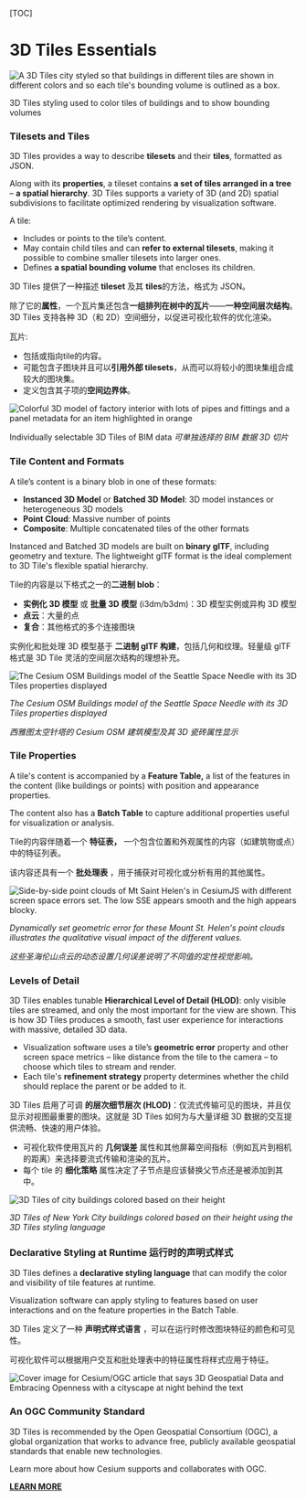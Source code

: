 [TOC]

# 3D Tiles Essentials

![A 3D Tiles city styled so that buildings in different tiles are shown in different colors and so each tile's bounding volume is outlined as a box.](../../imgs/bounding-volumes.jpg)

3D Tiles styling used to color tiles of buildings and to show bounding volumes

### **Tilesets and Tiles**

3D Tiles provides a way to describe **tilesets** and their **tiles**, formatted as JSON.

Along with its **properties**, a tileset contains **a set of tiles arranged in a tree** – **a spatial hierarchy**. 3D Tiles supports a variety of 3D (and 2D) spatial subdivisions to facilitate optimized rendering by visualization software.

A tile:

- Includes or points to the tile’s content.
- May contain child tiles and can **refer to external tilesets**, making it possible to combine smaller tilesets into larger ones.
- Defines **a spatial bounding volume** that encloses its children.



3D Tiles 提供了一种描述 **tileset** 及其 **tiles**的方法，格式为 JSON。

除了它的**属性**，一个瓦片集还包含**一组排列在树中的瓦片**——**一种空间层次结构**。3D Tiles 支持各种 3D（和 2D）空间细分，以促进可视化软件的优化渲染。

瓦片:

- 包括或指向tile的内容。
- 可能包含子图块并且可以**引用外部 tilesets**，从而可以将较小的图块集组合成较大的图块集。
- 定义包含其子项的**空间边界体**。

![Colorful 3D model of factory interior with lots of pipes and fittings and a panel metadata for an item highlighted in orange](../../imgs/bim-factory.jpg)

Individually selectable 3D Tiles of BIM data *可单独选择的 BIM 数据 3D 切片*

### **Tile Content and Formats**

A tile’s content is a binary blob in one of these formats:

- **Instanced 3D Model** or **Batched 3D Model**: 3D model instances or heterogeneous 3D models
- **Point Cloud**: Massive number of points
- **Composite**: Multiple concatenated tiles of the other formats

Instanced and Batched 3D models are built on **binary glTF**, including geometry and texture. The lightweight glTF format is the ideal complement to 3D Tile's flexible spatial hierarchy.

Tile的内容是以下格式之一的**二进制 blob**：

- **实例化 3D 模型** 或 **批量 3D 模型** (i3dm/b3dm)：3D 模型实例或异构 3D 模型
- **点云**：大量的点
- **复合**：其他格式的多个连接图块

实例化和批处理 3D 模型基于 **二进制 glTF 构建**，包括几何和纹理。轻量级 glTF 格式是 3D Tile 灵活的空间层次结构的理想补充。

![The Cesium OSM Buildings model of the Seattle Space Needle with its 3D Tiles properties displayed](../../imgs/space-needle.jpg)

*The Cesium OSM Buildings model of the Seattle Space Needle with its 3D Tiles properties displayed*

*西雅图太空针塔的 Cesium OSM 建筑模型及其 3D 瓷砖属性显示*

### **Tile Properties**

A tile's content is accompanied by a **Feature Table,** a list of the features in the content (like buildings or points) with position and appearance properties.

The content also has a **Batch Table** to capture additional properties useful for visualization or analysis.

Tile的内容伴随着一个 **特征表，** 一个包含位置和外观属性的内容（如建筑物或点）中的特征列表。

该内容还具有一个 **批处理表** ，用于捕获对可视化或分析有用的其他属性。

![Side-by-side point clouds of Mt Saint Helen's in CesiumJS with different screen space errors set. The low SSE appears smooth and the high appears blocky.](../../imgs/screen-space-error.jpg)

*Dynamically set geometric error for these Mount St. Helen's point clouds illustrates the qualitative visual impact of the different values.*

*这些圣海伦山点云的动态设置几何误差说明了不同值的定性视觉影响。*

### **Levels of Detail**

3D Tiles enables tunable **Hierarchical Level of Detail (HLOD)**: only visible tiles are streamed, and only the most important for the view are shown. This is how 3D Tiles produces a smooth, fast user experience for interactions with massive, detailed 3D data.

- Visualization software uses a tile’s **geometric error** property and other screen space metrics – like distance from the tile to the camera – to choose which tiles to stream and render.
- Each tile's **refinement strategy** property determines whether the child should replace the parent or be added to it.

3D Tiles 启用了可调 **的层次细节层次 (HLOD)**：仅流式传输可见的图块，并且仅显示对视图最重要的图块。这就是 3D Tiles 如何为与大量详细 3D 数据的交互提供流畅、快速的用户体验。

- 可视化软件使用瓦片的 **几何误差** 属性和其他屏幕空间指标（例如瓦片到相机的距离）来选择要流式传输和渲染的瓦片。
- 每个 tile 的 **细化策略** 属性决定了子节点是应该替换父节点还是被添加到其中。

![3D Tiles of city buildings colored based on their height ](../../imgs/styling.jpg)

*3D Tiles of New York City buildings colored based on their height using the 3D Tiles styling language*

### **Declarative Styling at Runtime 运行时的声明式样式**

3D Tiles defines a **declarative styling language** that can modify the color and visibility of tile features at runtime.

Visualization software can apply styling to features based on user interactions and on the feature properties in the Batch Table.

3D Tiles 定义了一种 **声明式样式语言** ，可以在运行时修改图块特征的颜色和可见性。

可视化软件可以根据用户交互和批处理表中的特征属性将样式应用于特征。

![Cover image for Cesium/OGC article that says 3D Geospatial Data and Embracing Openness with a cityscape at night behind the text](../../imgs/Cesium_Openness_800x267.jpg)

### **An OGC Community Standard**

3D Tiles is recommended by the Open Geospatial Consortium (OGC), a global organization that works to advance free, publicly available geospatial standards that enable new technologies.

Learn more about how Cesium supports and collaborates with OGC.

[**LEARN MORE**](https://www.ogc.org/blog/3228)